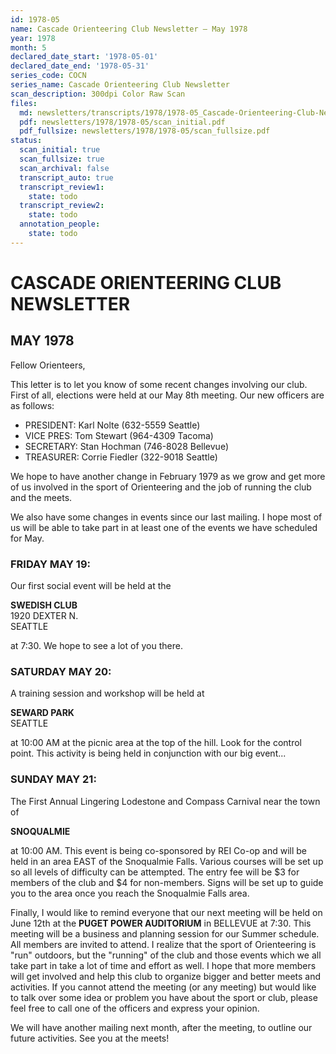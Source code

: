 ```yaml
---
id: 1978-05
name: Cascade Orienteering Club Newsletter — May 1978
year: 1978
month: 5
declared_date_start: '1978-05-01'
declared_date_end: '1978-05-31'
series_code: COCN
series_name: Cascade Orienteering Club Newsletter
scan_description: 300dpi Color Raw Scan
files:
  md: newsletters/transcripts/1978/1978-05_Cascade-Orienteering-Club-Newsletter.md
  pdf: newsletters/1978/1978-05/scan_initial.pdf
  pdf_fullsize: newsletters/1978/1978-05/scan_fullsize.pdf
status:
  scan_initial: true
  scan_fullsize: true
  scan_archival: false
  transcript_auto: true
  transcript_review1:
    state: todo
  transcript_review2:
    state: todo
  annotation_people:
    state: todo
---
```

# CASCADE ORIENTEERING CLUB NEWSLETTER
## MAY 1978

Fellow Orienteers,

This letter is to let you know of some recent changes involving our club. First of all, elections were held at our May 8th meeting. Our new officers are as follows:

- PRESIDENT: Karl Nolte (632-5559 Seattle)
- VICE PRES: Tom Stewart (964-4309 Tacoma)
- SECRETARY: Stan Hochman (746-8028 Bellevue)
- TREASURER: Corrie Fiedler (322-9018 Seattle)

We hope to have another change in February 1979 as we grow and get more of us involved in the sport of Orienteering and the job of running the club and the meets.

We also have some changes in events since our last mailing. I hope most of us will be able to take part in at least one of the events we have scheduled for May.

### FRIDAY MAY 19:
Our first social event will be held at the

**SWEDISH CLUB**  
1920 DEXTER N.  
SEATTLE

at 7:30. We hope to see a lot of you there.

### SATURDAY MAY 20:
A training session and workshop will be held at

**SEWARD PARK**  
SEATTLE

at 10:00 AM at the picnic area at the top of the hill. Look for the control point. This activity is being held in conjunction with our big event...

### SUNDAY MAY 21:
The First Annual Lingering Lodestone and Compass Carnival near the town of

**SNOQUALMIE**

at 10:00 AM. This event is being co-sponsored by REI Co-op and will be held in an area EAST of the Snoqualmie Falls. Various courses will be set up so all levels of difficulty can be attempted. The entry fee will be $3 for members of the club and $4 for non-members. Signs will be set up to guide you to the area once you reach the Snoqualmie Falls area.

Finally, I would like to remind everyone that our next meeting will be held on June 12th at the **PUGET POWER AUDITORIUM** in BELLEVUE at 7:30. This meeting will be a business and planning session for our Summer schedule. All members are invited to attend. I realize that the sport of Orienteering is "run" outdoors, but the "running" of the club and those events which we all take part in take a lot of time and effort as well. I hope that more members will get involved and help this club to organize bigger and better meets and activities. If you cannot attend the meeting (or any meeting) but would like to talk over some idea or problem you have about the sport or club, please feel free to call one of the officers and express your opinion.

We will have another mailing next month, after the meeting, to outline our future activities. See you at the meets!
